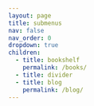 ```yaml
---
layout: page
title: submenus
nav: false
nav_order: 0
dropdown: true
children:
  - title: bookshelf
    permalink: /books/
  - title: divider
  - title: blog
    permalink: /blog/
---
```

